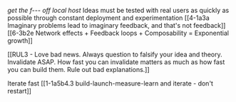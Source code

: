 *get the f--- off local host*
	Ideas must be tested with real users as quickly as possible through constant deployment and experimentation
		[[4-1a3a Imaginary problems lead to imaginary feedback, and that's not feedback]]
			[[6-3b2e Network effects + Feedback loops + Composability = Exponential growth]]

[[RUL3 - Love bad news. Always question to falsify your idea and theory. Invalidate ASAP. How fast you can invalidate matters as much as how fast you can build them. Rule out bad explanations.]]

Iterate fast
	[[1-1a5b4.3 build-launch-measure-learn and iterate - don't restart]]